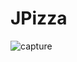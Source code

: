 # JPizza

![capture](https://cloud.githubusercontent.com/assets/19290187/16357629/10a05b16-3aca-11e6-8310-c448f036cf36.PNG)
